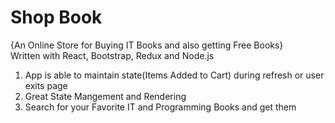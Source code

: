 <h1>Shop Book</h1>
{An Online Store for Buying IT Books and also getting Free Books} <br/>
Written with React, Bootstrap, Redux and Node.js <br/>

1. App is able to maintain state(Items Added to Cart) during refresh or user exits page <br/>
2. Great State Mangement and Rendering<br/>
3. Search for your Favorite IT and Programming Books and get them
